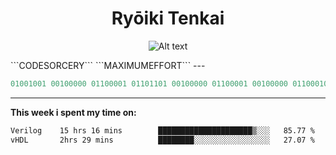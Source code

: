 
<h1 align="center">Ryōiki Tenkai</h1>
<p align="center">
  <img src="221971.gif" alt="Alt text">
</p>
```CODESORCERY``` ```MAXIMUMEFFORT```
---

```ruby
01001001 00100000 01100001 01101101 00100000 01100001 00100000 01100010 01100101 01101001 01101110 01100111 00100000 01110100 01101000 01100001 01110100 00100000 01110011 01110101 01110010 01110000 01100001 01110011 01110011 01100101 01110011 00100000 01101000 01110101 01101101 01100001 01101110 00100000 01101001 01101110 01110100 01100101 01101100 01101100 01101001 01100111 01100101 01101110 01100011 01100101 00101110 00100000 01000100 01101111 01101110 11100010 10000000 10011001 01110100 00100000 01100011 01101111 01101101 01110000 01100001 01110010 01100101 00100000 01101101 01100101 00100000 01110100 01101111 00100000 01110100 01101000 01100101 00100000 01101100 01101001 01101011 01100101 01110011 00100000 01101111 01100110 00100000 01111001 01101111 01110101
```
---

**This week i spent my time on:**
<!--START_SECTION:waka-->

```txt
Verilog    15 hrs 16 mins        █████████████████████▒░░░   85.77 %
vHDL       2hrs 29 mins          ████████░░░░░░░░░░░░░░░░░   27.07 %
```

<!--END_SECTION:waka-->

